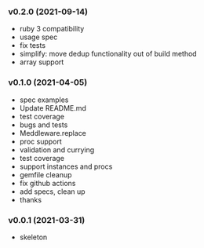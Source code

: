 ###  v0.2.0  (2021-09-14)
- ruby 3 compatibility
- usage spec
- fix tests
- simplify: move dedup functionality out of build method
- array support

###  v0.1.0  (2021-04-05)
- spec examples
- Update README.md
- test coverage
- bugs and tests
- Meddleware.replace
- proc support
- validation and currying
- test coverage
- support instances and procs
- gemfile cleanup
- fix github actions
- add specs, clean up
- thanks

###  v0.0.1  (2021-03-31)
- skeleton
